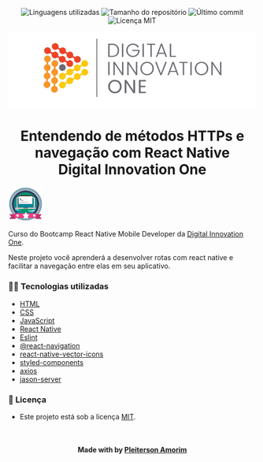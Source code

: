 <!-- Badges session -->
<p align="center">
  <!-- languages -->
  <img src="https://img.shields.io/github/languages/count/pleiterson/NavigationDIO?style=social" alt="Linguagens utilizadas">
  <!-- repo size -->
  <img src="https://img.shields.io/github/repo-size/Pleiterson/NavigationDIO?style=social" alt="Tamanho do repositório">
  <!-- last commit -->
  <img src="https://img.shields.io/github/last-commit/Pleiterson/NavigationDIO?style=social" alt="Último commit">
  <!-- licence MIT -->
  <img src="https://img.shields.io/github/license/Pleiterson/NavigationDIO?style=social" alt="Licença MIT">
</p>

<!--Banner session-->
<p align="center">
  <img src="./src/assets/banner.png" alt="DIO" title="Digital Innovation One">
</p>

<!--About session-->
<h1 align="center">Entendendo de métodos HTTPs e navegação com React Native<br>Digital Innovation One</h1>

<img src="./src/assets/badge.png" title="Badge" width="70" height="70">

Curso do Bootcamp React Native Mobile Developer da [Digital Innovation One](https://digitalinnovation.one/).

Neste projeto você aprenderá a desenvolver rotas com react native e facilitar a navegação entre elas em seu aplicativo.

<!-- - [Projeto desenvolvido](https://clone-netflix.vercel.app/)

<p align="center"><img src="./src/assets/img/projeto.gif" title="Clone Netflix - DIO"></p>
<p align="center"><img src="./src/assets/img/projeto-responsivo.gif" title="Clone Netflix - DIO"></p> -->


<h3>👨‍💻 Tecnologias utilizadas</h3>

- [HTML](https://www.w3schools.com/html/)
- [CSS](https://developer.mozilla.org/pt-BR/docs/Web/CSS)
- [JavaScript](https://developer.mozilla.org/en-US/docs/Web/JavaScript)
- [React Native](https://reactnative.dev/docs/getting-started)
- [Eslint](https://github.com/eslint/eslint)
- [@react-navigation](https://reactnavigation.org/docs/getting-started/)
- [react-native-vector-icons](https://github.com/oblador/react-native-vector-icons)
- [styled-components](https://styled-components.com/docs)
- [axios](https://github.com/axios/axios)
- [jason-server](https://github.com/typicode/json-server)

<!--License session-->
<h3>📝 Licença</h3>

- Este projeto está sob a licença [MIT](./LICENSE).

<!--Bottom session-->
<br><h4 align=center>Made with by <a target="_blank" href="https://pleiterson.vercel.app" >Pleiterson Amorim</a></h4>
